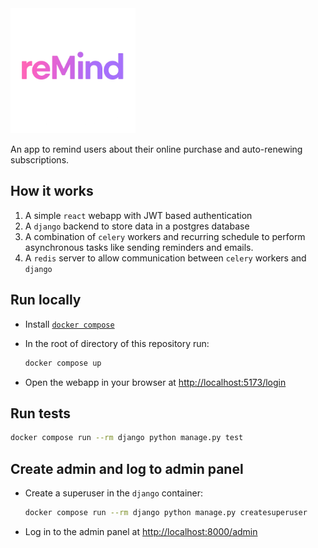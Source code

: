 <img src="./docs/reMind_Logo_transparent.png" alt="logo" width="200"/>

An app to remind users about their online purchase and auto-renewing
subscriptions.

## How it works

1. A simple `react` webapp with JWT based authentication
2. A `django` backend to store data in a postgres database
3. A combination of `celery` workers and recurring schedule to perform
   asynchronous tasks like sending reminders and emails.
4. A `redis` server to allow communication between `celery` workers and `django`

## Run locally

- Install
  [`docker compose`](https://docs.docker.com/compose/install/standalone/)
- In the root of directory of this repository run:

  ```bash
  docker compose up
  ```

- Open the webapp in your browser at
  [http://localhost:5173/login](http://localhost:5173/login)

## Run tests

```bash
docker compose run --rm django python manage.py test
```

## Create admin and log to admin panel

- Create a superuser in the `django` container:

  ```bash
  docker compose run --rm django python manage.py createsuperuser
  ```

- Log in to the admin panel at
  [http://localhost:8000/admin](http://localhost:8000/admin)
